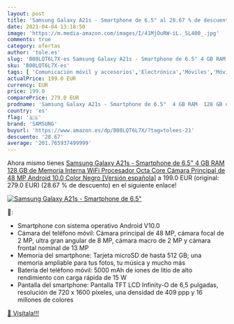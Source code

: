 ```yaml
---
layout: post
title: 'Samsung Galaxy A21s - Smartphone de 6.5" al 28.67 % de descuento'
date: 2021-04-04 13:18:50
image: 'https://m.media-amazon.com/images/I/41MjOuRW-iL._SL400_.jpg'
comments: true
category: ofertas
author: 'tole.es'
slug: 'B08LQT6L7X-es Samsung Galaxy A21s - Smartphone de 6.5" 4 GB RAM 128 GB...'
sku: 'B08LQT6L7X-es'
tags: [ 'Comunicación móvil y accesorios','Electrónica','Móviles','Móviles y smartphones libres','android','samsung', ]
actualPrice: 199.0 EUR
currency: EUR
price: 199.0
comparePrice: 279.0 EUR
prodname: 'Samsung Galaxy A21s - Smartphone de 6.5"  4 GB RAM  128 GB de Memoria Interna  WiFi  Procesador Octa Core  Cámara Principal de 48 MP  Android 10.0  Color Negro [Versión española]'
country: 'es'
flag: '🇪🇸'
brand: 'SAMSUNG'
buyurl: 'https://www.amazon.es/dp/B08LQT6L7X/?tag=tolees-21'
descuento: '28.67'
average: '201.765937499999'
---
```


Ahora mismo tienes [Samsung Galaxy A21s - Smartphone de 6.5"  4 GB RAM  128 GB de Memoria Interna  WiFi  Procesador Octa Core  Cámara Principal de 48 MP  Android 10.0  Color Negro [Versión española]](https://www.amazon.es/dp/B08LQT6L7X/?tag=tolees-21) a 199.0 EUR (original: 279.0 EUR) (28.67 %  de descuento) en el siguiente enlace!

[![Samsung Galaxy A21s - Smartphone de 6.5"](https://m.media-amazon.com/images/I/41MjOuRW-iL._SL400_.jpg)](https://www.amazon.es/dp/B08LQT6L7X/?tag=tolees-21)

🔎:

- Smartphone con sistema operativo Android V10.0
- Cámara del teléfono móvil: Cámara principal de 48 MP, cámara focal de 2 MP, ultra gran angular de 8 MP, cámara macro de 2 MP y cámara frontal nominal de 13 MP
- Memoria del smartphone: Tarjeta microSD de hasta 512 GB; una memoria ampliable para tus fotos, tu música y mucho más
- Batería del teléfono móvil: 5000 mAh de iones de litio de alto rendimiento con carga rápida de 15 W
- Pantalla del smartphone: Pantalla TFT LCD Infinity-O de 6,5 pulgadas, resolución de 720 x 1600 píxeles, una densidad de 409 ppp y 16 millones de colores

[🛒 Visítala!!!](https://www.amazon.es/dp/B08LQT6L7X/?tag=tolees-21)
